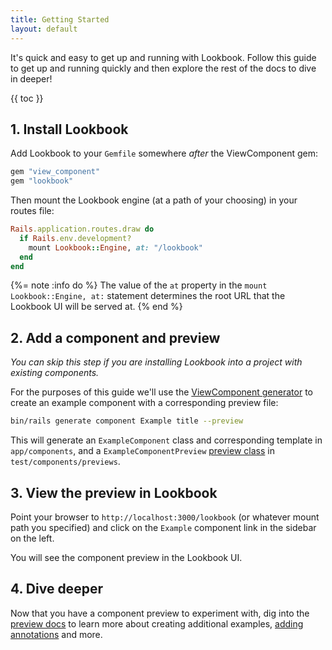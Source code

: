 ```yaml
---
title: Getting Started
layout: default
---
```


It's quick and easy to get up and running with Lookbook.
Follow this guide to get up and running quickly and then explore the rest of the docs to dive in deeper!

{{ toc }}

## 1. Install Lookbook

Add Lookbook to your `Gemfile` somewhere *after* the ViewComponent gem:

```ruby
gem "view_component"
gem "lookbook"
```

Then mount the Lookbook engine (at a path of your choosing) in your routes file:

```ruby
Rails.application.routes.draw do
  if Rails.env.development?
    mount Lookbook::Engine, at: "/lookbook"
  end
end
```

{%= note :info do %}
The value of the `at` property in the `mount Lookbook::Engine, at:` statement determines the root URL that the Lookbook UI will be served at.
{% end %}

## 2. Add a component and preview

*You can skip this step if you are installing Lookbook into a project with existing components.*

For the purposes of this guide we'll use the [ViewComponent generator](https://viewcomponent.org/guide/generators.html#generate-a-preview) to create an example component with a corresponding preview file:

```bash
bin/rails generate component Example title --preview
```

This will generate an `ExampleComponent` class and corresponding template in `app/components`, and a `ExampleComponentPreview` [preview class](https://viewcomponent.org/guide/previews.html#previews) in `test/components/previews`.

## 3. View the preview in Lookbook

Point your browser to `http://localhost:3000/lookbook` (or whatever mount path you specified) and click on the `Example` component link in the sidebar on the left.

You will see the component preview in the Lookbook UI.

<!-- screenshot here -->

## 4. Dive deeper

Now that you have a component preview to experiment with, dig into the [preview docs](/guide/previews) to learn more about creating additional examples, [adding annotations](/guide/annotations) and more.

